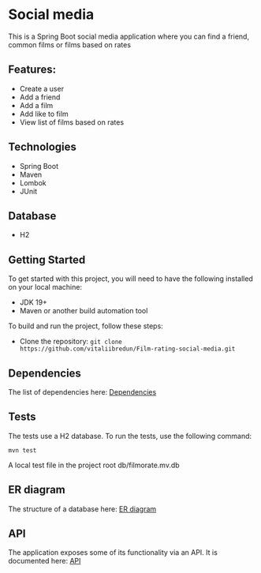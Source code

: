 # Social media 

This is a Spring Boot social media application where you can find a friend, common films or films based on rates
  
## Features:	
- Create a user
- Add a friend
- Add a film 
- Add like to film
- View list of films based on rates

## Technologies
* Spring Boot
* Maven
* Lombok
* JUnit

## Database
- H2
 
## Getting Started
To get started with this project, you will need to have the following installed on your local machine:

* JDK 19+
* Maven or another build automation tool 

To build and run the project, follow these steps:

* Clone the repository: `git clone https://github.com/vitaliibredun/Film-rating-social-media.git`

## Dependencies

The list of dependencies here: [Dependencies](https://github.com/vitaliibredun/Film-rating-social-media/wiki/Dependencies)

## Tests

The tests use a H2 database.
To run the tests, use the following command:

    mvn test

A local test file in the project root db/filmorate.mv.db

## ER diagram

The structure of a database here: [ER diagram](https://github.com/vitaliibredun/Film-rating-social-media/wiki/ER-diagram)

## API

The application exposes some of its functionality via an API. It is documented here: [API](https://github.com/vitaliibredun/Film-rating-social-media/wiki/API)

